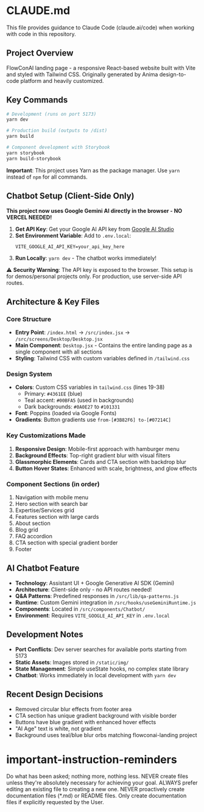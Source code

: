 # CLAUDE.md

This file provides guidance to Claude Code (claude.ai/code) when working with code in this repository.

## Project Overview

FlowConAI landing page - a responsive React-based website built with Vite and styled with Tailwind CSS. Originally generated by Anima design-to-code platform and heavily customized.

## Key Commands

```bash
# Development (runs on port 5173)
yarn dev

# Production build (outputs to /dist)
yarn build

# Component development with Storybook
yarn storybook
yarn build-storybook
```

**Important**: This project uses Yarn as the package manager. Use `yarn` instead of `npm` for all commands.

## Chatbot Setup (Client-Side Only)

**This project now uses Google Gemini AI directly in the browser - NO VERCEL NEEDED!**

1. **Get API Key**: Get your Google AI API key from [Google AI Studio](https://makersuite.google.com/app/apikey)
2. **Set Environment Variable**: Add to `.env.local`:
   ```
   VITE_GOOGLE_AI_API_KEY=your_api_key_here
   ```
3. **Run Locally**: `yarn dev` - The chatbot works immediately!

⚠️ **Security Warning**: The API key is exposed to the browser. This setup is for demos/personal projects only. For production, use server-side API routes.

## Architecture & Key Files

### Core Structure
- **Entry Point**: `/index.html` → `/src/index.jsx` → `/src/screens/Desktop/Desktop.jsx`
- **Main Component**: `Desktop.jsx` - Contains the entire landing page as a single component with all sections
- **Styling**: Tailwind CSS with custom variables defined in `/tailwind.css`

### Design System
- **Colors**: Custom CSS variables in `tailwind.css` (lines 19-38)
  - Primary: `#4361EE` (blue)
  - Teal accent: `#00BFA5` (used in backgrounds)
  - Dark backgrounds: `#0A0E27` to `#101331`
- **Font**: Poppins (loaded via Google Fonts)
- **Gradients**: Button gradients use `from-[#3B82F6] to-[#07214C]`

### Key Customizations Made
1. **Responsive Design**: Mobile-first approach with hamburger menu
2. **Background Effects**: Top-right gradient blur with visual filters
3. **Glassmorphic Elements**: Cards and CTA section with backdrop blur
4. **Button Hover States**: Enhanced with scale, brightness, and glow effects

### Component Sections (in order)
1. Navigation with mobile menu
2. Hero section with search bar
3. Expertise/Services grid
4. Features section with large cards
5. About section
6. Blog grid
7. FAQ accordion
8. CTA section with special gradient border
9. Footer

## AI Chatbot Feature

- **Technology**: Assistant UI + Google Generative AI SDK (Gemini)
- **Architecture**: Client-side only - no API routes needed!
- **Q&A Patterns**: Predefined responses in `/src/lib/qa-patterns.js`
- **Runtime**: Custom Gemini integration in `/src/hooks/useGeminiRuntime.js`
- **Components**: Located in `/src/components/Chatbot/`
- **Environment**: Requires `VITE_GOOGLE_AI_API_KEY` in `.env.local`

## Development Notes

- **Port Conflicts**: Dev server searches for available ports starting from 5173
- **Static Assets**: Images stored in `/static/img/`
- **State Management**: Simple useState hooks, no complex state library
- **Chatbot**: Works immediately in local development with `yarn dev`

## Recent Design Decisions

- Removed circular blur effects from footer area
- CTA section has unique gradient background with visible border
- Buttons have blue gradient with enhanced hover effects
- "AI Age" text is white, not gradient
- Background uses teal/blue blur orbs matching flowconai-landing project
# important-instruction-reminders
Do what has been asked; nothing more, nothing less.
NEVER create files unless they're absolutely necessary for achieving your goal.
ALWAYS prefer editing an existing file to creating a new one.
NEVER proactively create documentation files (*.md) or README files. Only create documentation files if explicitly requested by the User.